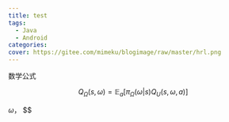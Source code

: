 ```yaml
---
title: test
tags:
  - Java
  - Android
categories: 
cover: https://gitee.com/mimeku/blogimage/raw/master/hrl.png
---
```



数学公式

$$ Q_\Omega(s, \omega) = \mathbb{E}_a\left[ \pi_\Omega(\omega|s) Q_U(s,\omega,a) \right] $$

$\omega$， $$